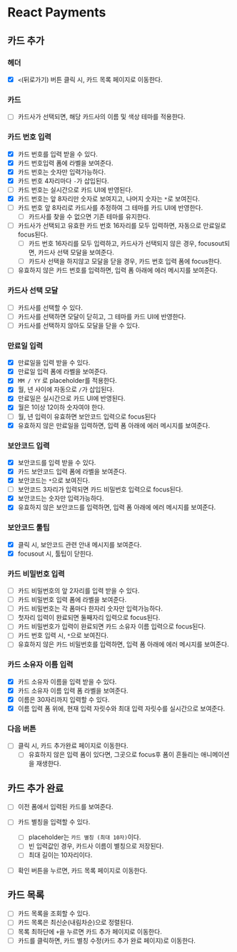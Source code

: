 # React Payments

## 카드 추가

### 헤더
- [x] `<`(뒤로가기) 버튼 클릭 시, 카드 목록 페이지로 이동한다.

### 카드
- [ ] 카드사가 선택되면, 해당 카드사의 이름 및 색상 테마를 적용한다.
### 카드 번호 입력 
- [x] 카드 번호를 입력 받을 수 있다.
- [x] 카드 번호입력 폼에 라벨을 보여준다.
- [x] 카드 번호는 숫자만 입력가능하다.
- [x] 카드 번호 4자리마다 `-`가 삽입된다.
- [ ] 카드 번호는 실시간으로 카드 UI에 반영된다.
- [x] 카드 번호는 앞 8자리만 숫자로 보여지고, 나머지 숫자는 `*`로 보여진다.
- [ ] 카드 번호 앞 8자리로 카드사를 추정하여 그 테마를 카드 UI에 반영한다.
  - [ ] 카드사를 찾을 수 없으면 기존 테마를 유지한다.
- [ ] 카드사가 선택되고 유효한 카드 번호 16자리를 모두 입력하면, 자동으로 만료일로 focus된다.
    - [ ] 카드 번호 16자리를 모두 입력하고, 카드사가 선택되지 않은 경우, focusout되면, 카드사 선택 모달을 보여준다.
    - [ ] 카드사 선택을 하지않고 모달을 닫을 경우, 카드 번호 입력 폼에 focus한다.
- [ ] 유효하지 않은 카드 번호를 입력하면, 입력 폼 아래에 에러 메시지를 보여준다.

### 카드사 선택 모달
- [ ] 카드사를 선택할 수 있다.
- [ ] 카드사를 선택하면 모달이 닫히고, 그 테마를 카드 UI에 반영한다.
- [ ] 카드사를 선택하지 않아도 모달을 닫을 수 있다.
### 만료일 입력
- [x] 만료일을 입력 받을 수 있다.
- [x] 만료일 입력 폼에 라벨을 보여준다.
- [x] `MM / YY` 로 placeholder를 적용한다.
- [x] 월, 년 사이에 자동으로 `/`가 삽입된다.
- [x] 만료일은 실시간으로 카드 UI에 반영된다.
- [x] 월은 1이상 12이하 숫자여야 한다.
- [ ] 월, 년 입력이 유효하면 보안코드 입력으로 focus된다
- [x] 유효하지 않은 만료일을 입력하면, 입력 폼 아래에 에러 메시지를 보여준다.
### 보안코드 입력
- [x] 보안코드를 입력 받을 수 있다.
- [x] 카드 보안코드 입력 폼에 라벨을 보여준다.
- [x] 보안코드는 `*`으로 보여진다.
- [ ] 보안코드 3자리가 입력되면 카드 비밀번호 입력으로 focus된다.
- [x] 보안코드는 숫자만 입력가능하다.
- [x] 유효하지 않은 보안코드를 입력하면, 입력 폼 아래에 에러 메시지를 보여준다.

### 보안코드 툴팁
- [x] 클릭 시, 보안코드 관련 안내 메시지를 보여준다.
- [x] focusout 시, 툴팁이 닫힌다.
### 카드 비밀번호 입력
- [ ] 카드 비밀번호의 앞 2자리를 입력 받을 수 있다.
- [ ] 카드 비밀번호 입력 폼에 라벨을 보여준다.
- [ ] 카드 비밀번호는 각 폼마다 한자리 숫자만 입력가능하다.
- [ ] 첫자리 입력이 완료되면 둘째자리 입력으로 focus된다.
- [ ] 카드 비밀번호가 입력이 완료되면 카드 소유자 이름 입력으로 focus된다.
- [ ] 카드 번호 입력 시, `*`으로 보여진다.
- [ ] 유효하지 않은 카드 비밀번호를 입력하면, 입력 폼 아래에 에러 메시지를 보여준다.
### 카드 소유자 이름 입력
- [x] 카드 소유자 이름을 입력 받을 수 있다.
- [x] 카드 소유자 이름 입력 폼 라벨을 보여준다.
- [x] 이름은 30자리까지 입력할 수 있다.
- [x] 이름 입력 폼 위에, 현재 입력 자릿수와 최대 입력 자릿수를 실시간으로 보여준다.

### 다음 버튼
- [ ] 클릭 시, 카드 추가완료 페이지로 이동한다.
    - [ ] 유효하지 않은 입력 폼이 있다면, 그곳으로 focus후 폼이 흔들리는 애니메이션을 재생한다.
    
## 카드 추가 완료
- [ ] 이전 폼에서 입력된 카드를 보여준다.
- [ ] 카드 별칭을 입력할 수 있다.
    - [ ] placeholder는 `카드 별칭 (최대 10자)`이다.
    - [ ] 빈 입력값인 경우, 카드사 이름이 별칭으로 저장된다.
    - [ ] 최대 길이는 10자리이다.
- [ ] 확인 버튼을 누르면, 카드 목록 페이지로 이동한다.


## 카드 목록
- [ ] 카드 목록을 조회할 수 있다.
- [ ] 카드 목록은 최신순(내림차순)으로 정렬된다.
- [ ] 목록 최하단에 `+`을 누르면 카드 추가 페이지로 이동한다.
- [ ] 카드를 클릭하면, 카드 별칭 수정(카드 추가 완료 페이지)로 이동한다.

